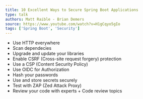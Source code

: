 ```yaml
---
title: 10 Excellent Ways to Secure Spring Boot Applications
type: talk
authors: Matt Raible - Brian Demers
source: https://www.youtube.com/watch?v=H1gCqyo5gIo
tags: ['Spring Boot', 'Security']
---
```

- Use HTTP everywhere
- Scan dependecies 
- Upgrade and update your libraries
- Enable CSRF (Cross-site request forgery) protection
- Use a CSP (Content Security Policy)
- Use OIDC for Authorization
- Hash your passwords
- Use and store secrets securely
- Test with ZAP (Zed Attack Proxy)
- Review your code with experts + Code review topics